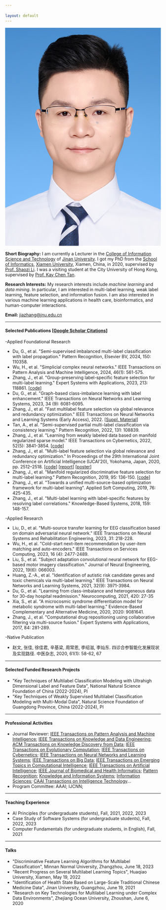 ```yaml
---

layout: default 
---
```


<img class="profile-picture" src="jiazhang.jpg">

**Short Biography:** I am currently a Lecturer in the [College of Information Science and Technology](https://xxxy.jnu.edu.cn/main.htm) of [Jinan University](https://www.jnu.edu.cn/). I got my PhD from the [School of Informatics](https://informatics.xmu.edu.cn/), [Xiamen University](https://www.xmu.edu.cn/), Xiamen, China, in 2020, supervised by [Prof. Shaozi Li](https://imt.xmu.edu.cn/info/1003/1182.htm). I was a visiting student at the City University of Hong Kong, supervised by [Prof. Kay Chen Tan](https://www.polyu.edu.hk/comp/people/academic-staff/prof-tan-kay-chen/). 

**Research Interests:** My research interests include *machine learning* and *data mining*. In particular, I am interested in multi-label learning, weak label learning, feature selection, and information fusion. I am also interested in various machine learning applications in health care, bioinformatics, and human-computer interactions.

**Email:** [jiazhang@jnu.edu.cn](mailto:jiazhang@jnu.edu.cn)

---

#### Selected Publications [[Google Scholar Citations](https://scholar.google.com.hk/citations?user=yBaTk-gAAAAJ&hl=en)]

-Applied Foundational Research
* Du, G., et al. "Semi-supervised imbalanced multi-label classification with label propagation." Pattern Recognition, Elsevier BV, 2024, 150: 110358.
* Wu, H., et al. "Simplicial complex neural networks." IEEE Transactions on Pattern Analysis and Machine Intelligence, 2024, 46(1): 561-575.
* Zhang, J., et al. "Group-preserving label-specific feature selection for multi-label learning." Expert Systems with Applications, 2023, 213: 118861. [[code](https://codeocean.com/capsule/1281687/tree/v1)]
* Du, G., et al. "Graph-based class-imbalance learning with label enhancement." IEEE Transactions on Neural Networks and Learning Systems, 2023, 34 (9): 6081-6095.
* Zhang, J., et al. "Fast multilabel feature selection via global relevance and redundancy optimization." IEEE Transactions on Neural Networks and Learning Systems (Early Access), 2022. [[Suppl. Material](SM-GRROfast.pdf)]
* Tan, A., et al. "Semi-supervised partial multi-label classification via consistency learning." Pattern Recognition, 2022, 131: 108839.
* Zhang, J., et al. "Learning from weakly labeled data based on manifold regularized sparse model." IEEE Transactions on Cybernetics, 2022, 52(5): 3841-3854. [[code](MSWL-master.zip)]
* Zhang, J., et al. "Multi-label feature selection via global relevance and redundancy optimization." In Proceedings of the 29th International Joint Conference on Artificial Intelligence (IJCAI’20), Yokohama, Japan, 2020, pp. 2512–2518. [[code](GRRO-master.zip)] [[report](v15.pptx)] [[poster](poster.pdf)]
* Zhang, J., et al. "Manifold regularized discriminative feature selection for multi-label learning." Pattern Recognition, 2019, 95: 136-150. [[code](MDFS-master.zip)]
* Zhang, J., et al. "Towards a unified multi-source-based optimization framework for multi-label learning". Applied Soft Computing, 2019, 76: 425-435.
* Zhang, J., et al. "Multi-label learning with label-specific features by resolving label correlations." Knowledge-Based Systems, 2018, 159: 148-157.

-Applied Research
* Liu, D., et al. "Multi-source transfer learning for EEG classification based on domain adversarial neural network." IEEE Transactions on Neural Systems and Rehabilitation Engineering, 2023, 31: 218-228.
* Wu, H., et al. "Cold-start next-item recommendation by user-item matching and auto-encoders." IEEE Transactions on Services Computing, 2023, 16 (4): 2477-2489.
* Liu, S., et al. "Subject adaptation convolutional neural network for EEG-based motor imagery classification." Journal of Neural Engineering, 2022, 19(6): 066003.
* Huang, Z.-A., et al. "Identification of autistic risk candidate genes and toxic chemicals via multi-label learning." IEEE Transactions on Neural Networks and Learning Systems, 2021, 32(9): 3971-3984.
* Du, G., et al. "Learning from class-imbalance and heterogeneous data for 30-day hospital readmission." Neurocomputing, 2021, 420: 27-35
* Xia, S., et al. "A microcosmic syndrome differentiation model for metabolic syndrome with multi-label learning." Evidence-Based Complementary and Alternative Medicine, 2020, 2020: 9081641.
* Zhang, J., et al. "Computational drug repositioning using collaborative filtering via multi-source fusion." Expert Systems with Applications, 2017, 84: 281-289.

-Native Publication
* 赵文, 张佳, 徐佳君, 辛基梁, 周常恩, 李绍滋, 李灿东. 四诊合参智能化发展现状及实现路径. 中医杂志, 2020, 61(1): 58-62, 67

---

#### Selected Funded Research Projects

* "Key Techniques of Multilabel Classification Modeling with Ultrahigh Dimensional Label and Feature Data", National Natural Science Foundation of China (2022-2024), PI
* "Key Techniques of Weakly Supervised Multilabel Classification Modeling with Multi-Modal Data", Natural Science Foundation of Guangdong Province, China (2022-2024), PI

---

#### Professional Activities

* Journal Reviewer: [IEEE Transactions on Pattern Analysis and Machine Intelligence](https://mc.manuscriptcentral.com/tpami-cs); [IEEE Transactions on Knowledge and Data Engineering](https://mc.manuscriptcentral.com/tkde-cs); [ACM Transactions on Knowledge Discovery from Data](https://mc.manuscriptcentral.com/tkdd); [IEEE Transactions on Evolutionary Computation](https://mc.manuscriptcentral.com/tevc-ieee); [IEEE Transactions on Cybernetics](https://mc.manuscriptcentral.com/cyb-ieee); [IEEE Transactions on Neural Networks and Learning Systems](https://mc.manuscriptcentral.com/tnnls); [IEEE Transactions on Big Data](https://mc.manuscriptcentral.com/tbd-cs); [IEEE Transactions on Emerging Topics in Computational Intelligence](https://mc.manuscriptcentral.com/tetci-ieee); [IEEE Transactions on Artificial Intelligence](https://mc.manuscriptcentral.com/tai-ieee); [IEEE Journal of Biomedical and Health Informatics](https://mc.manuscriptcentral.com/jbhi-embs); [Pattern Recognition](https://www.sciencedirect.com/journal/pattern-recognition); [Knowledge and Information Systems](https://www.springer.com/journal/10115); [Information Sciences](https://www.sciencedirect.com/journal/information-sciences); [CAAI Transactions on Intelligence Technology](https://mc.manuscriptcentral.com/caai-theiet-cit)...
* Program Committee: AAAI; IJCNN; 

---

#### Teaching Experience

* AI Principles (for undergraduate students), Fall, 2021, 2022, 2023
* Case Study of Software Systems (for undergraduate students), Fall, 2022, 2023
* Computer Fundamentals (for undergraduate students, in English), Fall, 2021

---

#### Talks

* "Discriminative Feature Learning Algorithms for Multilabel Classification", Minnan Normal University, Zhangzhou, June 18, 2023
* "Recent Progress on Several Multilabel Learning Topics", Huaqiao University, Xiamen, May 19, 2022
* "Identification of Health State Based on Large-Scale Traditional Chinese Medicine Data", Jinan University, Guangzhou, June 19, 2021
* "Research on Key Technologies for Multilabel Learning under Complex Data Environments", Zhejiang Ocean University, Zhoushan, June 6, 2020
